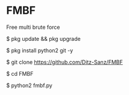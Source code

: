 # FMBF
Free multi brute force

$ pkg update && pkg upgrade

$ pkg install python2 git -y

$ git clone https://github.com/Ditz-Sanz/FMBF

$ cd FMBF

$ python2 fmbf.py
